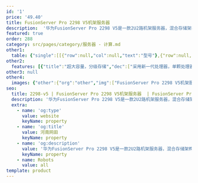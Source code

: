 ```yaml
---
id: '1'
price: '49.40'
title: FusionServer Pro 2298 V5机架服务器
description:  '华为FusionServer Pro 2298 V5是一款2U2路机架服务器，混合存储架构，数据分级存储。该机架服务器适用于热温冷数据分级部署、历史数据归档等业务需求，凭借高效设计，在确保卓越计算性能的同时，提供灵活、超大容量的本地存储扩展能力，降低数据存储成本。'
featured: true
order: 288
category: src/pages/category/服务器 - 计算.md
other1: 
  table: {"single":[[{"row":null,"col":null,"text":"型号"},{"row":null,"col":"3","text":"FusionServer Pro 2298 V5"}],[{"row":null,"col":null,"text":"形态"},{"row":null,"col":"3","text":"2U机架服务器"}],[{"row":null,"col":null,"text":"处理器"},{"row":null,"col":"3","text":"1/2个第一代英特尔®至强®可扩展处理3100/4100/5100/6100/8100系列，最高205W\n1/2个第二代英特尔®至强®可扩展处理3200/4200/5200/6200/8200系列，最高205W\n"}],[{"row":null,"col":null,"text":"内存"},{"row":null,"col":"3","text":"12个DDR4内存插槽，最高2933MT/s"}],[{"row":null,"col":null,"text":"本地存储"},{"row":null,"col":"3","text":"前端：\n• 可以配置24个3.5英寸SAS/SATA硬盘，支持热插拔和单盘上下电控制\n后端：\n• 可以配置4个2.5英寸SAS/SATA/NVMe硬盘，支持热插拔\n支持Flash存储：\n• 双M.2 SSD"}],[{"row":null,"col":null,"text":"RAID支持"},{"row":null,"col":"3","text":"后置4个SAS/SATA硬盘可选配支持RAID0、1、10、1E，提供RAID级别迁移、磁盘漫游、自诊断、Web远程设置等功能"}],[{"row":null,"col":null,"text":"网络"},{"row":null,"col":"3","text":"板载网卡：2个10GE接口与2个GE接口\n灵活插卡：可选配1个OCP2.0标准网卡"}],[{"row":null,"col":null,"text":"PCIe扩展"},{"row":null,"col":"3","text":"最多5个PCIe 3.0扩展槽位，包括1个RAID卡专用的PCIe扩展卡，1个灵活OCP2.0标准网卡"}],[{"row":null,"col":null,"text":"风扇"},{"row":null,"col":"3","text":"5个热拔插风扇，支持N+1冗余"}],[{"row":null,"col":null,"text":"电源"},{"row":null,"col":"3","text":"可配置2个冗余热插拔电源，支持1+1冗余，可选规格如下：\n• 900W AC白金电源（输入：100V AC～240V AC或192V DC～288V DC）\n• 1500W AC白金电源\n- 1000W（输入：100V AC～127V AC）\n- 1500W（输入：200V AC～240V AC或192V DC～288V DC）"}],[{"row":null,"col":null,"text":"管理"},{"row":null,"col":"3","text":"• 华为iBMC芯片集成1个专用管理GE网口，提供全面的故障诊断、自动化运维、硬件安全加固等管理特性\n• iBMC支持Redﬁsh、SNMP、IPMI2.0等标准接口；提供基于HTML5/VNC KVM的远程管理界面；支持免CD部署和Agentless特性简化管理复杂度\n• 可选配华为FusionDirector管理软件，提供无状态计算、OS批量部署、固件自动升级等高级管理特性，实现全生命周期智能化、自动化管理"}],[{"row":null,"col":null,"text":"安装套件  "},{"row":null,"col":"3","text":"支持L型滑道、可伸缩滑道"}],[{"row":null,"col":null,"text":"尺寸(高x宽x深)"},{"row":null,"col":"3","text":"机箱尺寸：86.1 mm×447 mm×890 mm"}],[{"row":null,"col":null,"text":"工作温度"},{"row":null,"col":"3","text":"5ºC - 35ºC（符合ASHRAE A2标准）"}]]}
other2:
  features: [{"title":"超大容量，分级存储","dec":["采用新一代处理器，单颗处理器计算性能较上一代提升最高达40%；支持12条DDR4内存；支持24*3.5”+4*2.5”本地磁盘配置；支持2*GE+2*10GE的板载网络，满足98%应用场景的网络需求。"]},{"title":"智慧节能，优化能效","dec":["专利的DEMT智能功耗管理技术，采用部件休眠、PID节能调速、电源主备供电等多维度节能措施，节省整机功耗高达15%；采用80PLUS®白金高能效电源模块，高达94%的能效转换率，并通过中国节能环保产品认证。"]},{"title":"智能管理，开放集成","dec":["全生命周期智能运维，FDM深度故障诊断技术，核心部件故障诊断准确率达93%；板载网卡满足网络高IO业务所需，配置简洁；标准化开放接口及开发指南，易于第三方管理软件无缝集成。"]}]
other3: null
other4:
  images: {"other":{"org":"other","img":["FusionServer Pro 2298 V5机架服务器.webp"]}}
seo:
  title: 2298-v5 | FusionServer Pro 2298 V5机架服务器  | FusionServer Pro机架服务器 | FusionServer Pro智能服务器 | 服务器 - 计算 | 数据中心
  description: '华为FusionServer Pro 2298 V5是一款2U2路机架服务器，混合存储架构，数据分级存储。该机架服务器适用于热温冷数据分级部署、历史数据归档等业务需求，凭借高效设计，在确保卓越计算性能的同时，提供灵活、超大容量的本地存储扩展能力，降低数据存储成本。'
  extra:
    - name: 'og:type'
      value: website
      keyName: property
    - name: 'og:title'
      value: 河南网田
      keyName: property
    - name: 'og:description'
      value: '华为FusionServer Pro 2298 V5是一款2U2路机架服务器，混合存储架构，数据分级存储。该机架服务器适用于热温冷数据分级部署、历史数据归档等业务需求，凭借高效设计，在确保卓越计算性能的同时，提供灵活、超大容量的本地存储扩展能力，降低数据存储成本。'
      keyName: property
    - name: Robots
      value: all
template: product
---
```

